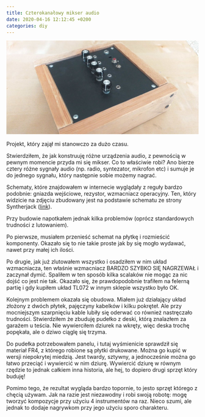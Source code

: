 ```yaml
---
title: Czterokanałowy mikser audio
date: 2020-04-16 12:12:45 +0200
categories: diy
---
```


![4 channel mixer](/img/4-channel-mixer-min.jpg)

Projekt, który zajął mi stanowczo za dużo czasu.

Stwierdziłem, że jak konstruuję różne urządzenia audio, z pewnością w pewnym momencie przyda mi się mikser. Co to właściwie robi? Ano bierze cztery różne sygnały audio (np. radio, syntezator, mikrofon etc) i sumuje je do jednego sygnału, który następnie sobie możemy nagrać.

Schematy, które znajdowałem w internecie wyglądały z reguły bardzo podobnie: gniazda wejściowe, rezystor, wzmacniacz operacyjny. Ten, który widzicie na zdjęciu zbudowany jest na podstawie schematu ze strony Syntherjack ([link](https://syntherjack.net/portable-audio-mixer/)).

Przy budowie napotkałem jednak kilka problemów (oprócz standardowych trudności z lutowaniem).

Po pierwsze, musiałem przenieść schemat na płytkę i rozmieścić komponenty. Okazało się to nie takie proste jak by się mogło wydawać, nawet przy małej ich ilości.

Po drugie, jak już zlutowałem wszystko i osadziłem w nim układ wzmacniacza, ten właśnie wzmacniacz BARDZO SZYBKO SIĘ NAGRZEWAŁ i zaczynał dymić. Spaliłem w ten sposób kilka scalaków nie mogąc za nic dojść co jest nie tak. Okazało się, że prawdopodobnie trafiłem na felerną partię i gdy kupiłem układ TL072 w innym sklepie wszystko było OK.

Kolejnym problemem okazała się obudowa. Miałem już działający układ złożony z dwóch płytek, pajęczyny kabelków i kilku pokręteł. Ale przy mocniejszym szarpnięciu kable lubiły się oderwać co również nastręczało trudności. Stwierdziłem że zbuduję pudełko z deski, którą znalazłem za garażem u teścia. Nie wywierciłem dziurek na wkręty, więc deska trochę popękała, ale o dziwo ciąglę się trzyma.

Do pudełka potrzebowałem panelu, i tutaj wyśmienicie sprawdził się materiał FR4, z którego robione są płytki drukowane. Można go kupić w wersji niepokrytej miedzią. Jest twardy, sztywny, a jednocześnie można go łatwo przeciąć i wywiercić w nim dziurę. Wywiercić dziurę w równym rzędzie to jednak całkiem inna historia, ale hej, to dopiero drugi sprzęt który buduję!

Pomimo tego, że rezultat wygląda bardzo topornie, to jesto sprzęt którego z chęcią używam. Jak na razie jest niezawodny i robi swoją robotę: mogę tworzyć kompozycje przy użyciu 4 instrumentów na raz. Nieco szumi, ale jednak to dodaje nagrywkom przy jego użyciu sporo charakteru.
